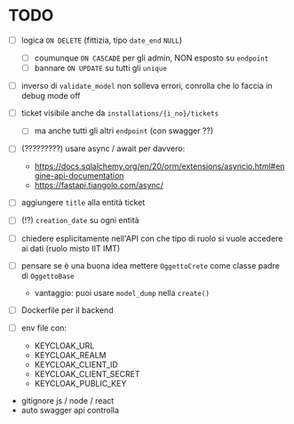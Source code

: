# TODO

- [ ] logica `ON DELETE` (fittizia, tipo `date_end` `NULL`)
  - [ ] coumunque `ON CASCADE` per gli admin, NON esposto su `endpoint`
  - [ ] bannare `ON UPDATE` su tutti gli `unique`
- [ ] inverso di `validate_model` non solleva errori, conrolla che lo faccia in debug mode off
- [ ] ticket visibile anche da `installations/{i_no}/tickets`
  - [ ] ma anche tutti gli altri `endpoint` (con swagger ??)
- [ ] (?????????) usare async / await per davvero:
  - <https://docs.sqlalchemy.org/en/20/orm/extensions/asyncio.html#engine-api-documentation>
  - <https://fastapi.tiangolo.com/async/>
- [ ] aggiungere `title` alla entità ticket
- [ ] (!?) `creation_date` su ogni entità
- [ ] chiedere esplicitamente nell'API con che tipo di ruolo si vuole accedere ai dati (ruolo misto IIT IMT)
- [ ] pensare se è una buona idea mettere `OggettoCrete` come classe padre di `OggettoBase`
  - vantaggio: puoi usare `model_dump` nella `create()`
- [ ] Dockerfile per il backend

- [ ] env file con:
  - KEYCLOAK_URL
  - KEYCLOAK_REALM
  - KEYCLOAK_CLIENT_ID
  - KEYCLOAK_CLIENT_SECRET
  - KEYCLOAK_PUBLIC_KEY
- gitignore js / node / react
- auto swagger api controlla
